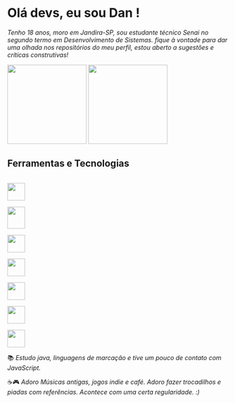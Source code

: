 # Olá devs, eu sou Dan !
*Tenho 18 anos, moro em Jandira-SP, sou estudante técnico Senai no segundo termo em Desenvolvimento de Sistemas. fique à vontade para dar uma olhada nos repositórios do meu perfil, estou aberto a sugestões e críticas construtivas!*

       
<div>

 <picture>
<source height="180em"
  srcset="https://github-readme-stats.vercel.app/api?username=D4kii&show_icons=true&text_color=FBFBF8&text_bold=true&border_color=FBFBF8&title_color=229A00&icon_color=229A00&theme=transparent"
  media="(prefers-color-scheme: dark)"
/>
<source height="180em"
  srcset="https://github-readme-stats.vercel.app/api?username=D4kii&text_bold=true&border_color=000000&title_color=229A00&icon_color=229A00&text_color=000000&show_icons=true&theme=transparent"
  media="(prefers-color-scheme: light), (prefers-color-scheme: no-preference)"
/>
<img src="https://github-readme-stats.vercel.app/api?username=D4kii&show_icons=true" />
</picture>

 <picture>
<source height="180em"
  srcset="https://github-readme-stats.vercel.app/api/top-langs/?username=D4kii&layout=compact&langs_count=7&show_icons=true&text_color=FBFBF8&text_bold=true&border_color=FBFBF8&title_color=229A00&icon_color=229A00&theme=transparent"
  media="(prefers-color-scheme: dark)"
/>
<source height="180em"
  srcset="https://github-readme-stats.vercel.app/api/top-langs/?username=D4kii&layout=compact&langs_count=7&text_bold=true&border_color=000000&title_color=229A00&icon_color=229A00&text_color=000000&show_icons=true&theme=transparent"
  media="(prefers-color-scheme: light), (prefers-color-scheme: no-preference)"
/>
<img src="https://github-readme-stats.vercel.app/api?username=D4kii&show_icons=true" />
</picture>
  
</div>
  


## Ferramentas e Tecnologias
<code> <img src="https://cdn.jsdelivr.net/gh/devicons/devicon/icons/java/java-original.svg" width="40" height="40" /> </code>
 <code> <img src="https://cdn.jsdelivr.net/gh/devicons/devicon/icons/javascript/javascript-original.svg" width="40" height="50" /> </code> <code> <img src="https://cdn.jsdelivr.net/gh/devicons/devicon/icons/css3/css3-original.svg" width="40" height="40" /> </code> <code> <img src="https://cdn.jsdelivr.net/gh/devicons/devicon/icons/html5/html5-original.svg" width="40" height="40" /> </code> <code> <img src="https://cdn.jsdelivr.net/gh/devicons/devicon/icons/git/git-original.svg" width="40" height="40" /> </code> <code> <img src="https://cdn.jsdelivr.net/gh/devicons/devicon/icons/figma/figma-original.svg" width="40" height="40" /> </code> <code> <img src="https://cdn.jsdelivr.net/gh/devicons/devicon/icons/github/github-original.svg" width="40" height="40" /> </code>

📚  *Estudo java, linguagens de marcação e tive um pouco de contato com JavaScript.*

☕🎮 *Adoro Músicas antigas, jogos indie e café. Adoro fazer trocadilhos e piadas com referências. Acontece com uma certa regularidade. :)*


          
          
          
          

